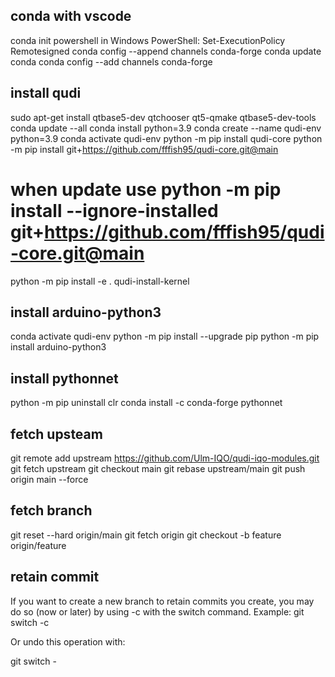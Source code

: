 ## conda with vscode
conda init powershell
in Windows PowerShell: Set-ExecutionPolicy Remotesigned
conda config --append channels conda-forge
conda update conda
conda config --add channels conda-forge

## install qudi
sudo apt-get install qtbase5-dev qtchooser qt5-qmake qtbase5-dev-tools
conda update --all
conda install python=3.9
conda create --name qudi-env python=3.9
conda activate qudi-env
python -m pip install qudi-core
python -m pip install git+https://github.com/fffish95/qudi-core.git@main  
# when update use python -m pip install --ignore-installed git+https://github.com/fffish95/qudi-core.git@main
python -m pip install -e .
qudi-install-kernel

## install arduino-python3
conda activate qudi-env
python -m pip install --upgrade pip
python -m pip install arduino-python3

## install pythonnet
python -m pip uninstall clr
conda install -c conda-forge pythonnet

## fetch upsteam
git remote add upstream https://github.com/Ulm-IQO/qudi-iqo-modules.git
git fetch upstream
git checkout main
git rebase upstream/main
git push origin main --force

## fetch branch
git reset --hard origin/main
git fetch origin
git checkout -b feature origin/feature

## retain commit
If you want to create a new branch to retain commits you create, you may
do so (now or later) by using -c with the switch command. Example:
  git switch -c <new-branch-name>

Or undo this operation with:

  git switch -
